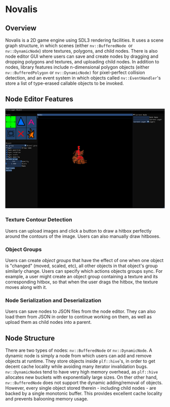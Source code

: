 # Novalis

## Overview

Novalis is a 2D game engine using SDL3 rendering facilities. It uses a scene graph structure, in which scenes (either `nv::BufferedNode `or `nv::DynamicNode`) store textures, polygons, and child nodes. 
There is also node editor GUI where users can save and create nodes by dragging and dropping polygons and textures, and uploading child nodes. In addition to nodes, library features include 
n-dimensional polygon objects (either `nv::BufferedPolygon` or `nv::DynamicNode)` for pixel-perfect collision detection, and an event system in which objects called `nv::EventHandler`'s store a list of type-erased callable objects to be invoked. 

## Node Editor Features
![alt text](https://github.com/walter298/Novalis/blob/master/NodeEditor/readme_assets/node_editor_use.png)

### Texture Contour Detection
Users can upload images and click a button to draw a hitbox perfectly around the contours of the image. Users can also manually draw hitboxes. 

### Object Groups
Users can create _object groups_ that have the effect of one when one object is "changed" (moved, scaled, etc), all other objects in that object's group similarly change. Users can specify
which actions objects groups sync. For example, a user might create an object group containing a texture and its corresponding hitbox, so that when the user drags the hitbox, the texture 
moves along with it. 

### Node Serialization and Deserialization
Users can save nodes to JSON files from the node editor. They can also load them from JSON in order to continue working on them, as well as upload them as child nodes into a parent. 

## Node Structure
There are two types of nodes:  `nv::BufferedNode` or `nv::DynamicNode`. A dynamic node is simply a node from which users can add and remove objects at runtime. They store objects inside 
`plf::hive`'s, in order to get decent cache locality while avoiding many iterator invalidation bugs. `nv::DynamicNode`s tend to have very high memory overhead, as `plf::hive` allocates
new buckets with exponentially large sizes. On ther other hand, `nv::BufferedNode` does not support the dynamic adding/removal of objects. However, every single object stored therein - including
child nodes - are backed by a single monotonic buffer. This provides excellent cache locality and prevents balooning memory usage. 



